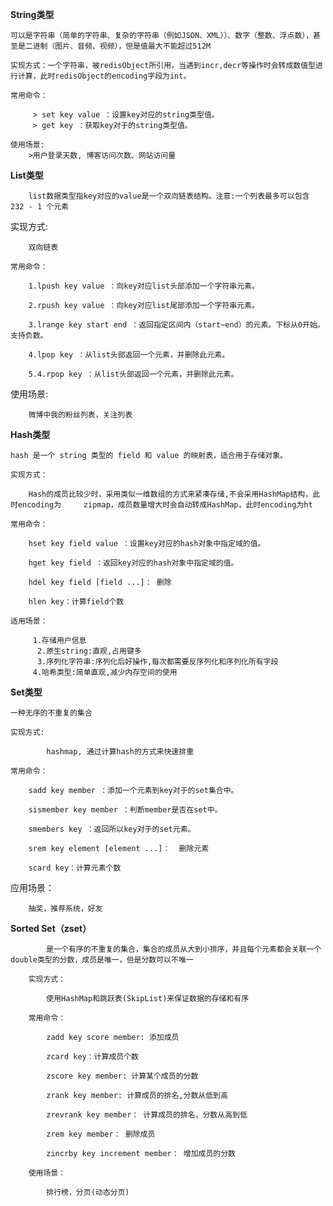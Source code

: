 **String类型** 

	可以是字符串（简单的字符串、复杂的字符串（例如JSON、XML））、数字（整数、浮点数），甚至是二进制（图片、音频、视频），但是值最大不能超过512M
	
	实现方式：一个字符串，被redisObject所引用，当遇到incr,decr等操作时会转成数值型进行计算，此时redisObject的encoding字段为int。
	
	常用命令：
	
		 > set key value ：设置key对应的string类型值。
		 > get key ：获取key对于的string类型值。
	 
	使用场景:
	 	>用户登录天数, 博客访问次数、网站访问量

**List类型** 

		list数据类型指key对应的value是一个双向链表结构。注意:一个列表最多可以包含 232 - 1 个元素

   实现方式:

		双向链表
	
	常用命令：
	
		1.lpush key value ：向key对应list头部添加一个字符串元素。 
	
		2.rpush key value ：向key对应list尾部添加一个字符串元素。 
	
		3.lrange key start end ：返回指定区间内（start~end）的元素。下标从0开始。支持负数。 
	
		4.lpop key ：从list头部返回一个元素，并删除此元素。
	
		5.4.rpop key ：从list头部返回一个元素，并删除此元素。

   使用场景:

		微博中我的粉丝列表，关注列表	



**Hash类型** 

	hash 是一个 string 类型的 field 和 value 的映射表，适合用于存储对象。
	
	实现方式：
	
		Hash的成员比较少时，采用类似一维数组的方式来紧凑存储,不会采用HashMap结构，此时encoding为	   zipmap，成员数量增大时会自动转成HashMap，此时encoding为ht
	
	常用命令：
	
		hset key field value ：设置key对应的hash对象中指定域的值。 
	
		hget key field ：返回key对应的hash对象中指定域的值。
	
		hdel key field [field ...]： 删除
	
		hlen key：计算field个数
	
	适用场景：
	
		 1.存储用户信息
		  2.原生string:直观,占用键多
		  3.序列化字符串:序列化后好操作,每次都需要反序列化和序列化所有字段 
		 4.哈希类型:简单直观,减少内存空间的使用

**Set类型**

	一种无序的不重复的集合
	
	实现方式:
	
			hashmap, 通过计算hash的方式来快速排重
	
	常用命令：
	
		sadd key member ：添加一个元素到key对于的set集合中。 
	
		sismember key member ：判断member是否在set中。 
	
		smembers key ：返回所以key对于的set元素。
	
		srem key element [element ...]：  删除元素
	
		scard key：计算元素个数

   应用场景：

		抽奖，推荐系统，好友



**Sorted Set（zset）**

			是一个有序的不重复的集合，集合的成员从大到小排序，并且每个元素都会关联一个double类型的分数，成员是唯一，但是分数可以不唯一
	
		实现方式：
	
			使用HashMap和跳跃表(SkipList)来保证数据的存储和有序
	
		常用命令：
	
			zadd key score member: 添加成员
	
			zcard key：计算成员个数
	
			zscore key member: 计算某个成员的分数
	
			zrank key member: 计算成员的排名,分数从低到高
	
			zrevrank key member： 计算成员的排名，分数从高到低
	
			zrem key member： 删除成员
	
			zincrby key increment member： 增加成员的分数
	
	    使用场景：
	
			排行榜，分页(动态分页)


​		
